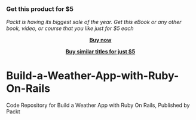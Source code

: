 
### Get this product for $5

<i>Packt is having its biggest sale of the year. Get this eBook or any other book, video, or course that you like just for $5 each</i>


<b><p align='center'>[Buy now](https://packt.link/9781839216169)</p></b>


<b><p align='center'>[Buy similar titles for just $5](https://subscription.packtpub.com/search)</p></b>


# Build-a-Weather-App-with-Ruby-On-Rails
Code Repository for Build a Weather App with Ruby On Rails, Published by Packt
